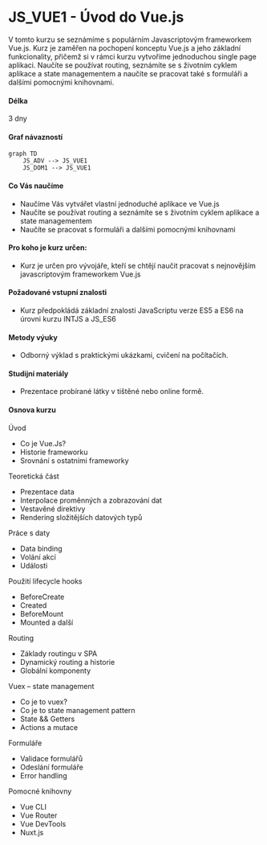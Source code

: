 # JS_VUE1 - Úvod do Vue.js

V tomto kurzu se seznámíme s populárním Javascriptovým frameworkem Vue.js. Kurz je zaměřen na pochopení konceptu Vue.js a jeho základní funkcionality, přičemž si v rámci kurzu vytvoříme jednoduchou single page aplikaci. Naučíte se používat routing, seznámíte se s životním cyklem aplikace a state managementem a naučíte se pracovat také s formuláři a dalšími pomocnými knihovnami.

#### Délka

3 dny

#### Graf návazností

```mermaid
graph TD
    JS_ADV --> JS_VUE1
    JS_DOM1 --> JS_VUE1
```

#### Co Vás naučíme
* Naučíme Vás vytvářet vlastní jednoduché aplikace ve Vue.js
* Naučíte se používat routing a seznámíte se s životním cyklem aplikace a state managementem
* Naučíte se pracovat s formuláři a dalšími pomocnými knihovnami


#### Pro koho je kurz určen:
* Kurz je určen pro vývojáře, kteří se chtějí naučit pracovat s nejnovějším javascriptovým frameworkem Vue.js

#### Požadované vstupní znalosti
* Kurz předpokládá základní znalosti JavaScriptu verze ES5 a ES6 na úrovni kurzu INTJS a JS_ES6

#### Metody výuky
* Odborný výklad s praktickými ukázkami, cvičení na počítačích.

#### Studijní materiály
* Prezentace probírané látky v tištěné nebo online formě.

#### Osnova kurzu

Úvod
* Co je Vue.Js?
* Historie frameworku
* Srovnání s ostatními frameworky

Teoretická část
* Prezentace data
* Interpolace proměnných a zobrazování dat
* Vestavěné direktivy
* Rendering složitějších datových typů

Práce s daty
* Data binding
* Volání akcí
* Události

Použití lifecycle hooks
* BeforeCreate
* Created
* BeforeMount
* Mounted a další

Routing
* Základy routingu v SPA
* Dynamický routing a historie
* Globální komponenty

Vuex – state management
* Co je to vuex?
* Co je to state management pattern
* State && Getters
* Actions a mutace

Formuláře
* Validace formulářů
* Odeslání formuláře
* Error handling

Pomocné knihovny
* Vue CLI
* Vue Router
* Vue DevTools
* Nuxt.js